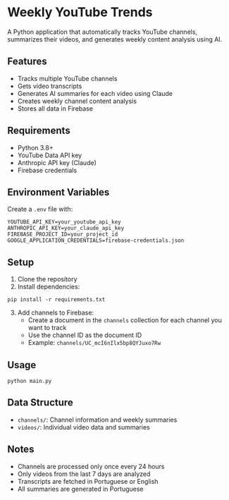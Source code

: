 # Weekly YouTube Trends

A Python application that automatically tracks YouTube channels, summarizes their videos, and generates weekly content analysis using AI.

## Features

- Tracks multiple YouTube channels
- Gets video transcripts
- Generates AI summaries for each video using Claude
- Creates weekly channel content analysis
- Stores all data in Firebase

## Requirements

- Python 3.8+
- YouTube Data API key
- Anthropic API key (Claude)
- Firebase credentials

## Environment Variables

Create a `.env` file with:

```
YOUTUBE_API_KEY=your_youtube_api_key
ANTHROPIC_API_KEY=your_claude_api_key
FIREBASE_PROJECT_ID=your_project_id
GOOGLE_APPLICATION_CREDENTIALS=firebase-credentials.json
```

## Setup

1. Clone the repository
2. Install dependencies:

```
pip install -r requirements.txt
```

3. Add channels to Firebase:
   - Create a document in the `channels` collection for each channel you want to track
   - Use the channel ID as the document ID
   - Example: `channels/UC_mcI6nIlx5bp8QYJuxo7Rw`

## Usage

```
python main.py
```

## Data Structure

- `channels/`: Channel information and weekly summaries
- `videos/`: Individual video data and summaries

## Notes

- Channels are processed only once every 24 hours
- Only videos from the last 7 days are analyzed
- Transcripts are fetched in Portuguese or English
- All summaries are generated in Portuguese
